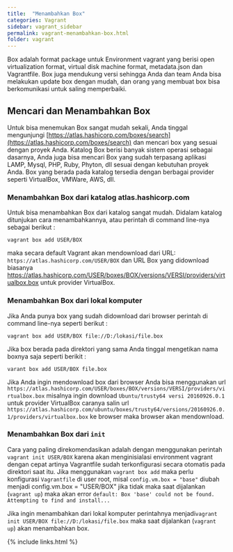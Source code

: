 ```yaml
---
title:  "Menambahkan Box"
categories: Vagrant
sidebar: vagrant_sidebar
permalink: vagrant-menambahkan-box.html
folder: vagrant
---
```


Box adalah format package untuk Environment vagrant yang berisi open virtualization format, virtual disk machine format, metadata.json dan Vagrantfile. Box juga mendukung versi sehingga Anda dan team Anda bisa melakukan update box dengan mudah, dan orang yang membuat box bisa berkomunikasi untuk saling memperbaiki.


## Mencari dan Menambahkan Box

Untuk bisa menemukan Box sangat mudah sekali, Anda tinggal mengunjungi [https://atlas.hashicorp.com/boxes/search](https://atlas.hashicorp.com/boxes/search) dan mencari box yang sesuai dengan proyek Anda. Katalog Box berisi banyak sistem operasi sebagai dasarnya, Anda juga bisa mencari Box yang sudah terpasang aplikasi LAMP, Mysql, PHP, Ruby, Phyton, dll sesuai dengan kebutuhan proyek Anda. Box yang berada pada katalog tersedia dengan berbagai provider seperti VirtualBox, VMWare, AWS, dll.

### Menambahkan Box dari katalog atlas.hashicorp.com

Untuk bisa menambahkan Box dari katalog sangat mudah. Didalam katalog ditunjukan cara menambahkannya, atau perintah di command line-nya sebagai berikut :

`vagrant box add USER/BOX`

maka secara default Vagrant akan mendownload dari URL: `https://atlas.hashicorp.com/USER/BOX` dan URL Box yang didownload biasanya https://atlas.hashicorp.com/USER/boxes/BOX/versions/VERSI/providers/virtualbox.box untuk provider VirtualBox.

### Menambahkan Box dari lokal komputer

Jika Anda punya box yang sudah didownload dari browser perintah di command line-nya seperti berikut :

`vagrant box add USER/BOX file://D:/lokasi/file.box`

Jika box berada pada direktori yang sama Anda tinggal mengetikan nama boxnya saja seperti berikit :

`varant box add USER/BOX file.box`

Jika Anda ingin mendownload box dari browser Anda bisa menggunakan url `https://atlas.hashicorp.com/USER/boxes/BOX/versions/VERSI/providers/virtualbox.box` misalnya ingin download `Ubuntu/trusty64 versi 20160926.0.1` untuk provider VirtualBox caranya salin url `https://atlas.hashicorp.com/ubuntu/boxes/trusty64/versions/20160926.0.1/providers/virtualbox.box` ke browser maka browser akan mendownload.

### Menambahkan Box dari `init`

Cara yang paling direkomendasikan adalah dengan menggunakan perintah `vagrant init USER/BOX` karena akan menginisialasi environment vagrant dengan cepat artinya Vagrantfile sudah terkonfigurasi secara otomatis pada direktori saat itu. Jika menggunakan `vagrant box add` maka perlu konfigurasi `Vagrantfile` di user root, misal `config.vm.box = "base"` diubah menjadi config.vm.box = "USER/BOX" jika tidak maka saat dijalankan (`vagrant up`) maka akan error `default: Box 'base' could not be found. Attempting to find and install...`

Jika ingin menambahkan dari lokal komputer perintahnya menjadi`vagrant init USER/BOX file://D:/lokasi/file.box` maka saat dijalankan (`vagrant up`) akan menambahkan box.


{% include links.html %}